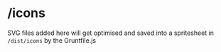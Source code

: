 # /icons

SVG files added here will get optimised and saved into a spritesheet in `/dist/icons` by the Gruntfile.js
